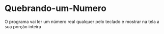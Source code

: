 # Quebrando-um-Numero
 O programa vai ler um número real qualquer pelo teclado e mostrar na tela a sua porção inteira
